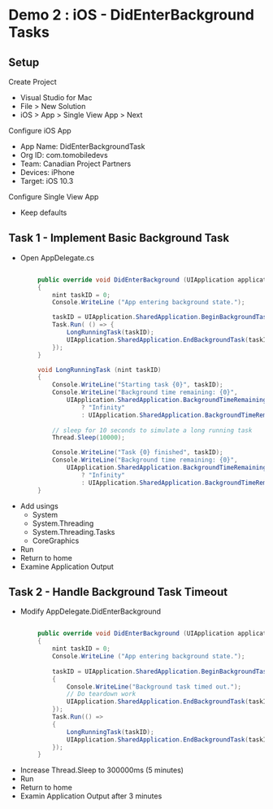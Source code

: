 # Demo 2 : iOS - DidEnterBackground Tasks
## Setup
Create Project
* Visual Studio for Mac
* File > New Solution
* iOS > App > Single View App > Next

Configure iOS App
* App Name: DidEnterBackgroundTask
* Org ID: com.tomobiledevs
* Team: Canadian Project Partners
* Devices: iPhone
* Target: iOS 10.3
 
Configure Single View App
* Keep defaults

## Task 1 - Implement Basic Background Task
* Open AppDelegate.cs

```cs

        public override void DidEnterBackground (UIApplication application)
        {
            nint taskID = 0;
            Console.WriteLine ("App entering background state.");

            taskID = UIApplication.SharedApplication.BeginBackgroundTask(() => {});
            Task.Run( () => {
                LongRunningTask(taskID);
                UIApplication.SharedApplication.EndBackgroundTask(taskID);
            });
        }

        void LongRunningTask (nint taskID)
        {
            Console.WriteLine("Starting task {0}", taskID);
            Console.WriteLine("Background time remaining: {0}",
                UIApplication.SharedApplication.BackgroundTimeRemaining.Equals(double.MaxValue)
                    ? "Infinity"
                    : UIApplication.SharedApplication.BackgroundTimeRemaining.ToString());
            
            // sleep for 10 seconds to simulate a long running task
            Thread.Sleep(10000);

            Console.WriteLine("Task {0} finished", taskID);
            Console.WriteLine("Background time remaining: {0}",
                UIApplication.SharedApplication.BackgroundTimeRemaining.Equals(double.MaxValue)
                    ? "Infinity"
                    : UIApplication.SharedApplication.BackgroundTimeRemaining.ToString());
        }

```
* Add usings
  * System
  * System.Threading
  * System.Threading.Tasks
  * CoreGraphics
* Run
* Return to home
* Examine Application Output

## Task 2 - Handle Background Task Timeout
* Modify AppDelegate.DidEnterBackground

```cs

        public override void DidEnterBackground (UIApplication application)
        {
            nint taskID = 0;
            Console.WriteLine ("App entering background state.");
            
            taskID = UIApplication.SharedApplication.BeginBackgroundTask(() =>
            {
                Console.WriteLine("Background task timed out.");
                // Do teardown work
                UIApplication.SharedApplication.EndBackgroundTask(taskID);
            });
            Task.Run(() =>
            {
                LongRunningTask(taskID);
                UIApplication.SharedApplication.EndBackgroundTask(taskID);
            });
        }

```
* Increase Thread.Sleep to 300000ms (5 minutes)
* Run
* Return to home
* Examin Application Output after 3 minutes